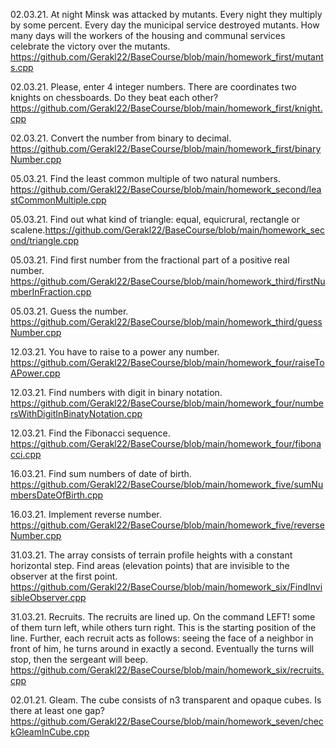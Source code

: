 02.03.21. At night Minsk was attacked by mutants. Every night they multiply by some percent. Every day the municipal service destroyed mutants. How many days will the workers of the housing and communal services celebrate the victory over the mutants. https://github.com/Gerakl22/BaseCourse/blob/main/homework_first/mutants.cpp

02.03.21. Please, enter 4 integer numbers. There are coordinates two knights on chessboards. Do they beat each other? https://github.com/Gerakl22/BaseCourse/blob/main/homework_first/knight.cpp

02.03.21. Convert the number from binary to decimal. https://github.com/Gerakl22/BaseCourse/blob/main/homework_first/binaryNumber.cpp

05.03.21. Find the least common multiple of two natural numbers. https://github.com/Gerakl22/BaseCourse/blob/main/homework_second/leastCommonMultiple.cpp

05.03.21. Find out what kind of triangle: equal, equicrural, rectangle or scalene.https://github.com/Gerakl22/BaseCourse/blob/main/homework_second/triangle.cpp

05.03.21. Find first number from the fractional part of a positive real number. https://github.com/Gerakl22/BaseCourse/blob/main/homework_third/firstNumberInFraction.cpp

05.03.21. Guess the number. https://github.com/Gerakl22/BaseCourse/blob/main/homework_third/guessNumber.cpp

12.03.21. You have to raise to a power any number. https://github.com/Gerakl22/BaseCourse/blob/main/homework_four/raiseToAPower.cpp

12.03.21. Find numbers with digit in binary notation. https://github.com/Gerakl22/BaseCourse/blob/main/homework_four/numbersWithDigitInBinatyNotation.cpp

12.03.21. Find the Fibonacci sequence. https://github.com/Gerakl22/BaseCourse/blob/main/homework_four/fibonacci.cpp

16.03.21. Find sum numbers of date of birth. https://github.com/Gerakl22/BaseCourse/blob/main/homework_five/sumNumbersDateOfBirth.cpp

16.03.21. Implement reverse number. https://github.com/Gerakl22/BaseCourse/blob/main/homework_five/reverseNumber.cpp

31.03.21. The array consists of terrain profile heights with a constant horizontal step. Find areas (elevation points) that are invisible to the observer at the first point. https://github.com/Gerakl22/BaseCourse/blob/main/homework_six/FindInvisibleObserver.cpp

31.03.21. Recruits. The recruits are lined up. On the command LEFT! some of them turn left, while others turn right. This is the starting position of the line. Further, each recruit acts as follows: seeing the face of a neighbor in front of him, he turns around in exactly a second. Eventually the turns will stop, then the sergeant will beep. https://github.com/Gerakl22/BaseCourse/blob/main/homework_six/recruits.cpp

02.01.21. Gleam. The cube consists of n3 transparent and opaque cubes. Is there at least one gap? https://github.com/Gerakl22/BaseCourse/blob/main/homework_seven/checkGleamInCube.cpp 
